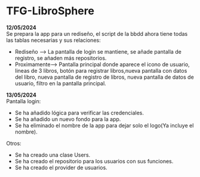 # TFG-LibroSphere

**12/05/2024**  
Se prepara la app para un rediseño, el script de la bbdd ahora tiene todas las tablas necesarias y sus relaciones:
- Rediseño    --> La pantalla de login se mantiene, se añade pantalla de registro, se añaden más repositorios.
- Proximamente--> Pantalla principal donde aparece el icono de usuario, lineas de 3 libros, botón para registrar libros,nueva pantalla con
                  datos del libro, nueva pantalla de registro de libros, nueva pantalla de datos de usuario, filtro en la pantalla principal.


**13/05/2024**  
Pantalla login:
- Se ha añadido lógica para verificar las credenciales.
- Se ha añadido un nuevo fondo para la app.
- Se ha eliminado el nombre de la app para dejar solo el logo(Ya incluye el nombre).
  
Otros:
- Se ha creado una clase Users.
- Se ha creado el repositorio para los usuarios con sus funciones.
- Se ha creado el provider de usuarios.
  
